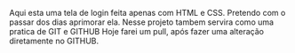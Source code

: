 Aqui esta uma tela de login feita apenas com HTML e CSS.
Pretendo com o passar dos dias aprimorar ela.
Nesse projeto tambem servira como uma pratica de GIT e GITHUB
Hoje farei um pull, após fazer uma alteração diretamente no GITHUB.
